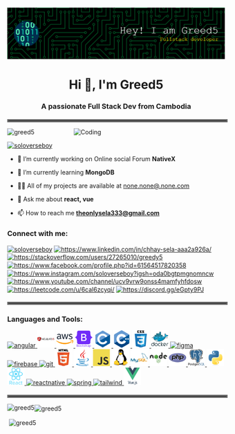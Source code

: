 ![logo](github-header-image.png)
<h1 align="center">Hi 👋, I'm Greed5</h1>

<h3 align="center">A passionate Full Stack Dev from Cambodia</h3>
<hr style="width: 100%; border-style: solid; border-width: 3px; border-color: #666; margin-top: 20px;">

<img align="right" alt="Coding" width="350" src="https://i.giphy.com/media/v1.Y2lkPTc5MGI3NjExN3F2djR5Zjc5MTVncmVqa3Z2cTEyaGd3ODZkZG4wNmhkOHpjN2p6dyZlcD12MV9pbnRlcm5hbF9naWZfYnlfaWQmY3Q9Zw/bGgsc5mWoryfgKBx1u/giphy.gif">

<p align="left"> <img src="https://komarev.com/ghpvc/?username=greed5&label=Profile%20views&color=0e75b6&style=flat" alt="greed5" /> </p>

<p align="left"> <a href="https://twitter.com/soloverseboy" target="blank"><img src="https://img.shields.io/twitter/follow/soloverseboy?logo=twitter&style=for-the-badge" alt="soloverseboy" /></a> </p>

- 🔭 I’m currently working on Online social Forum **NativeX**

- 🌱 I’m currently learning **MongoDB**

- 👨‍💻 All of my projects are available at [none.none@.none.com](none.none@.none.com)

- 💬 Ask me about **react, vue**

- 📫 How to reach me **theonlysela333@gmail.com**

<h3 align="left">Connect with me:</h3>
<p align="left">
<a href="https://twitter.com/soloverseboy" target="blank"><img align="center" src="https://raw.githubusercontent.com/rahuldkjain/github-profile-readme-generator/master/src/images/icons/Social/twitter.svg" alt="soloverseboy" height="30" width="40" /></a>
<a href="https://linkedin.com/in/https://www.linkedin.com/in/chhay-sela-aaa2a926a/" target="blank"><img align="center" src="https://raw.githubusercontent.com/rahuldkjain/github-profile-readme-generator/master/src/images/icons/Social/linked-in-alt.svg" alt="https://www.linkedin.com/in/chhay-sela-aaa2a926a/" height="30" width="40" /></a>
<a href="https://stackoverflow.com/users/https://stackoverflow.com/users/27265010/greedy5" target="blank"><img align="center" src="https://raw.githubusercontent.com/rahuldkjain/github-profile-readme-generator/master/src/images/icons/Social/stack-overflow.svg" alt="https://stackoverflow.com/users/27265010/greedy5" height="30" width="40" /></a>
<a href="https://fb.com/https://www.facebook.com/profile.php?id=61564517820358" target="blank"><img align="center" src="https://raw.githubusercontent.com/rahuldkjain/github-profile-readme-generator/master/src/images/icons/Social/facebook.svg" alt="https://www.facebook.com/profile.php?id=61564517820358" height="30" width="40" /></a>
<a href="https://instagram.com/https://www.instagram.com/soloverseboy?igsh=oda0bgtpmgnomncw" target="blank"><img align="center" src="https://raw.githubusercontent.com/rahuldkjain/github-profile-readme-generator/master/src/images/icons/Social/instagram.svg" alt="https://www.instagram.com/soloverseboy?igsh=oda0bgtpmgnomncw" height="30" width="40" /></a>
<a href="https://www.youtube.com/c/https://www.youtube.com/channel/ucv9vrw9onss4mamfyhfdosw" target="blank"><img align="center" src="https://raw.githubusercontent.com/rahuldkjain/github-profile-readme-generator/master/src/images/icons/Social/youtube.svg" alt="https://www.youtube.com/channel/ucv9vrw9onss4mamfyhfdosw" height="30" width="40" /></a>
<a href="https://www.leetcode.com/https://leetcode.com/u/6cal6zcyqi/" target="blank"><img align="center" src="https://raw.githubusercontent.com/rahuldkjain/github-profile-readme-generator/master/src/images/icons/Social/leet-code.svg" alt="https://leetcode.com/u/6cal6zcyqi/" height="30" width="40" /></a>
<a href="https://discord.gg/https://discord.gg/eGpty9PJ" target="blank"><img align="center" src="https://raw.githubusercontent.com/rahuldkjain/github-profile-readme-generator/master/src/images/icons/Social/discord.svg" alt="https://discord.gg/eGpty9PJ" height="30" width="40" /></a>
</p>
<hr style="width: 100%; border-style: solid; border-width: 3px; border-color: #666; margin-top: 20px;">

<h3 align="left">Languages and Tools:</h3>
<p align="left"> <a href="https://angular.io" target="_blank" rel="noreferrer"> <img src="https://angular.io/assets/images/logos/angular/angular.svg" alt="angular" width="40" height="40"/> </a> <a href="https://angular.io" target="_blank" rel="noreferrer"> <img src="https://raw.githubusercontent.com/devicons/devicon/master/icons/angularjs/angularjs-original-wordmark.svg" alt="angularjs" width="40" height="40"/> </a> <a href="https://aws.amazon.com" target="_blank" rel="noreferrer"> <img src="https://raw.githubusercontent.com/devicons/devicon/master/icons/amazonwebservices/amazonwebservices-original-wordmark.svg" alt="aws" width="40" height="40"/> </a> <a href="https://getbootstrap.com" target="_blank" rel="noreferrer"> <img src="https://raw.githubusercontent.com/devicons/devicon/master/icons/bootstrap/bootstrap-plain-wordmark.svg" alt="bootstrap" width="40" height="40"/> </a> <a href="https://www.cprogramming.com/" target="_blank" rel="noreferrer"> <img src="https://raw.githubusercontent.com/devicons/devicon/master/icons/c/c-original.svg" alt="c" width="40" height="40"/> </a> <a href="https://www.w3schools.com/cpp/" target="_blank" rel="noreferrer"> <img src="https://raw.githubusercontent.com/devicons/devicon/master/icons/cplusplus/cplusplus-original.svg" alt="cplusplus" width="40" height="40"/> </a> <a href="https://www.w3schools.com/css/" target="_blank" rel="noreferrer"> <img src="https://raw.githubusercontent.com/devicons/devicon/master/icons/css3/css3-original-wordmark.svg" alt="css3" width="40" height="40"/> </a> <a href="https://www.docker.com/" target="_blank" rel="noreferrer"> <img src="https://raw.githubusercontent.com/devicons/devicon/master/icons/docker/docker-original-wordmark.svg" alt="docker" width="40" height="40"/> </a> <a href="https://www.figma.com/" target="_blank" rel="noreferrer"> <img src="https://www.vectorlogo.zone/logos/figma/figma-icon.svg" alt="figma" width="40" height="40"/> </a> <a href="https://firebase.google.com/" target="_blank" rel="noreferrer"> <img src="https://www.vectorlogo.zone/logos/firebase/firebase-icon.svg" alt="firebase" width="40" height="40"/> </a> <a href="https://git-scm.com/" target="_blank" rel="noreferrer"> <img src="https://www.vectorlogo.zone/logos/git-scm/git-scm-icon.svg" alt="git" width="40" height="40"/> </a> <a href="https://www.w3.org/html/" target="_blank" rel="noreferrer"> <img src="https://raw.githubusercontent.com/devicons/devicon/master/icons/html5/html5-original-wordmark.svg" alt="html5" width="40" height="40"/> </a> <a href="https://www.java.com" target="_blank" rel="noreferrer"> <img src="https://raw.githubusercontent.com/devicons/devicon/master/icons/java/java-original.svg" alt="java" width="40" height="40"/> </a> <a href="https://developer.mozilla.org/en-US/docs/Web/JavaScript" target="_blank" rel="noreferrer"> <img src="https://raw.githubusercontent.com/devicons/devicon/master/icons/javascript/javascript-original.svg" alt="javascript" width="40" height="40"/> </a> <a href="https://www.linux.org/" target="_blank" rel="noreferrer"> <img src="https://raw.githubusercontent.com/devicons/devicon/master/icons/linux/linux-original.svg" alt="linux" width="40" height="40"/> </a> <a href="https://www.mysql.com/" target="_blank" rel="noreferrer"> <img src="https://raw.githubusercontent.com/devicons/devicon/master/icons/mysql/mysql-original-wordmark.svg" alt="mysql" width="40" height="40"/> </a> <a href="https://nodejs.org" target="_blank" rel="noreferrer"> <img src="https://raw.githubusercontent.com/devicons/devicon/master/icons/nodejs/nodejs-original-wordmark.svg" alt="nodejs" width="40" height="40"/> </a> <a href="https://www.php.net" target="_blank" rel="noreferrer"> <img src="https://raw.githubusercontent.com/devicons/devicon/master/icons/php/php-original.svg" alt="php" width="40" height="40"/> </a> <a href="https://www.postgresql.org" target="_blank" rel="noreferrer"> <img src="https://raw.githubusercontent.com/devicons/devicon/master/icons/postgresql/postgresql-original-wordmark.svg" alt="postgresql" width="40" height="40"/> </a> <a href="https://www.python.org" target="_blank" rel="noreferrer"> <img src="https://raw.githubusercontent.com/devicons/devicon/master/icons/python/python-original.svg" alt="python" width="40" height="40"/> </a> <a href="https://reactjs.org/" target="_blank" rel="noreferrer"> <img src="https://raw.githubusercontent.com/devicons/devicon/master/icons/react/react-original-wordmark.svg" alt="react" width="40" height="40"/> </a> <a href="https://reactnative.dev/" target="_blank" rel="noreferrer"> <img src="https://reactnative.dev/img/header_logo.svg" alt="reactnative" width="40" height="40"/> </a> <a href="https://spring.io/" target="_blank" rel="noreferrer"> <img src="https://www.vectorlogo.zone/logos/springio/springio-icon.svg" alt="spring" width="40" height="40"/> </a> <a href="https://tailwindcss.com/" target="_blank" rel="noreferrer"> <img src="https://www.vectorlogo.zone/logos/tailwindcss/tailwindcss-icon.svg" alt="tailwind" width="40" height="40"/> </a> <a href="https://vuejs.org/" target="_blank" rel="noreferrer"> <img src="https://raw.githubusercontent.com/devicons/devicon/master/icons/vuejs/vuejs-original-wordmark.svg" alt="vuejs" width="40" height="40"/> </a> </p>
<hr style="width: 100%; border-style: solid; border-width: 3px; border-color: #666; margin-top: 20px;">

<p><img align="left" src="https://github-readme-stats.vercel.app/api/top-langs?username=greed5&show_icons=true&locale=en&layout=compact" alt="greed5" /></p>

<p><img align="center" src="https://github-readme-streak-stats.herokuapp.com/?user=greed5&" alt="greed5" /></p>

<p>&nbsp;<img align="center" src="https://github-readme-stats.vercel.app/api?username=greed5&show_icons=true&locale=en" alt="greed5" /></p> 



